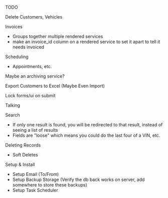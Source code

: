 TODO

Delete Customers, Vehicles

Invoices
- Groups together multiple rendered services
- make an invoice_id column on a rendered service to set it apart to tell it needs invoiced

Scheduling
- Appointments, etc.

Maybe an archiving service?

Export Customers to Excel (Maybe Even Import)

Lock forms/ui on submit




Talking

Search
- If only one result is found, you will be redirected to that result, instead of seeing a list of results
- Fields are "loose" which means you could do the last four of a VIN, etc.



Deleting Records
- Soft Deletes



Setup & Install

- Setup Email (To/From)
- Setup Backup Storage (Verify the db back works on server, add somewhere to store these backups)
- Setup Task Scheduler
